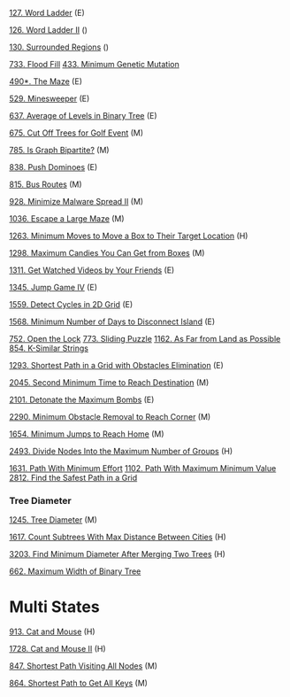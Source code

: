 [127. Word Ladder](https://github.com/tatadyj/leetcode/tree/main/127.word-ladder) (E)

[126. Word Ladder II]() ()

[130. Surrounded Regions]() ()


[733. Flood Fill]()
[433. Minimum Genetic Mutation]()


[490*. The Maze](https://github.com/tatadyj/leetcode/tree/main/490.the-maze) (E)

[529. Minesweeper](https://github.com/tatadyj/leetcode/tree/main/529.minesweeper) (E)

[637. Average of Levels in Binary Tree](https://github.com/tatadyj/leetcode/tree/main/637.average-of-levels-in-binary-tree) (E)

[675. Cut Off Trees for Golf Event](https://github.com/tatadyj/leetcode/tree/main/675.cut-off-trees-for-golf-event) (M)

[785. Is Graph Bipartite?](https://github.com/tatadyj/leetcode/tree/main/785.is-graph-bipartite) (M)

[838. Push Dominoes]() (E)

[815. Bus Routes](https://github.com/tatadyj/leetcode/tree/main/815.bus-routes) (M)

[928. Minimize Malware Spread II](https://github.com/tatadyj/leetcode/tree/main/928.minimize-malware-spread-ii) (M)

[1036. Escape a Large Maze](https://github.com/tatadyj/leetcode/tree/main/1036.escape-a-large-maze) (M)

[1263. Minimum Moves to Move a Box to Their Target Location](https://github.com/tatadyj/leetcode/tree/main/1263.minimum-moves-to-move-a-box-to-their-target-location) (H)

[1298. Maximum Candies You Can Get from Boxes](https://github.com/tatadyj/leetcode/tree/main/1298.maximum-candies-you-can-get-from-boxes) (M)

[1311. Get Watched Videos by Your Friends](https://github.com/tatadyj/leetcode/tree/main/1311.get-watched-videos-by-your-friends) (E)

[1345. Jump Game IV](https://github.com/tatadyj/leetcode/tree/main/1345.jump-game-iv) (E)

[1559. Detect Cycles in 2D Grid](https://github.com/tatadyj/leetcode/tree/main/1559.detect-cycles-in-2-d-grid) (E)

[1568. Minimum Number of Days to Disconnect Island](https://github.com/tatadyj/leetcode/tree/main/1568.minimum-number-of-days-to-disconnect-island) (E)



[752. Open the Lock]()
[773. Sliding Puzzle]()
[1162. As Far from Land as Possible]()
[854. K-Similar Strings]()


[1293. Shortest Path in a Grid with Obstacles Elimination](https://github.com/tatadyj/leetcode/tree/main/1293.shortest-path-in-a-grid-with-obstacles-elimination) (E)

[2045. Second Minimum Time to Reach Destination](https://github.com/tatadyj/leetcode/tree/main/2045.second-minimum-time-to-reach-destination) (M)

[2101. Detonate the Maximum Bombs](https://github.com/tatadyj/leetcode/tree/main/2101.detonate-the-maximum-bombs) (E)

[2290. Minimum Obstacle Removal to Reach Corner](https://github.com/tatadyj/leetcode/tree/main/2290.minimum-obstacle-removal-to-reach-corner) (M)


[1654. Minimum Jumps to Reach Home](https://github.com/tatadyj/leetcode/tree/main/1654.minimum-jumps-to-reach-home) (M)

[2493. Divide Nodes Into the Maximum Number of Groups](https://github.com/tatadyj/leetcode/tree/main/2493.divide-nodes-into-the-maximum-number-of-groups) (H)

[1631. Path With Minimum Effort]()
[1102. Path With Maximum Minimum Value]()
[2812. Find the Safest Path in a Grid](https://github.com/tatadyj/leetcode/tree/main/2812.find-the-safest-path-in-a-grid)


### Tree Diameter

[1245. Tree Diameter](https://github.com/tatadyj/leetcode/tree/main/1245.tree-diameter) (M)

[1617. Count Subtrees With Max Distance Between Cities](https://github.com/tatadyj/leetcode/tree/main/1617.count-subtrees-with-max-distance-between-cities) (H)

[3203. Find Minimum Diameter After Merging Two Trees](https://github.com/tatadyj/leetcode/tree/main/3203.find-minimum-diameter-after-merging-two-trees) (H)

[662. Maximum Width of Binary Tree]()

# Multi States
[913. Cat and Mouse](https://github.com/tatadyj/leetcode/tree/main/913.cat-and-mouse) (H)

[1728. Cat and Mouse II](https://github.com/tatadyj/leetcode/tree/main/1728.cat-and-mouse-ii) (H)

[847. Shortest Path Visiting All Nodes](https://github.com/tatadyj/leetcode/tree/main/847.shortest-path-visiting-all-nodes) (M)

[864. Shortest Path to Get All Keys](https://github.com/tatadyj/leetcode/tree/main/864.shortest-path-to-get-all-keys) (M)

